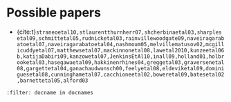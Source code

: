 # Possible papers

- {cite:t}`straneoetal10,stlaurentthurnherr07,shcherbinaetal03,sharplesetal09,schmittetal05,rudnicketal03,rainvillewoodgate09,naveiragarabatoetal07,naveiragarabatoetal04,nashmoum05,melvillematusov02,mcgillicuddyetal07,matthewsetal07,mackinnonetal08,lawetal2010,kunzeetal06b,katijaDabiri09,kanzowetal07,JenkinsEtAl10,inall09,holland01,holbrooketal03,hasegawaetal09,hakkinenrhines04,greggetal03,graversenetal08,gargettetal04,ganachaudwunsch00,feelyetal08,eldeviketal09,dominiguesetal08,cunninghametal07,cacchioneetal02,boweretal09,batesetal02,barnettetal05,alford03`


```{bibliography}
:filter: docname in docnames
```
